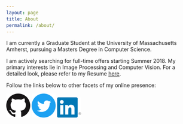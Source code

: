 ```yaml
---
layout: page
title: About
permalink: /about/
---
```


I am currently a Graduate Student at the University of Massachusetts Amherst, pursuing a Masters Degree in Computer Science.

<!-- I am actively searching for participating in Internships for Summer 2017. You can view my Resume [here](../Resume/) -->
I am actively searching for full-time offers starting Summer 2018. My primary interests lie in Image Processing and Computer Vision. For a detailed look, please refer to my Resume <a href="https://www.dropbox.com/s/n6778yfjp6zbiky/Nishit_Parekh_Resume.pdf" target="_blank">here</a>.

Follow the links below to other facets of my online presence:

<a href="https://www.github.com/parekhnish"><img src="../Images/Logos/github.png" alt="My GitHub Repositories" width="64"/></a>
<a href="https://www.twitter.com/parekhnish"><img src="../Images/Logos/twitter.png" alt="My Twitter Profile" width="64"/></a>
<a href="https://www.linkedin.com/in/nishit-parekh"><img src="../Images/Logos/linkedin.png" alt="My LinkedIn Profile" width="64"/></a>
